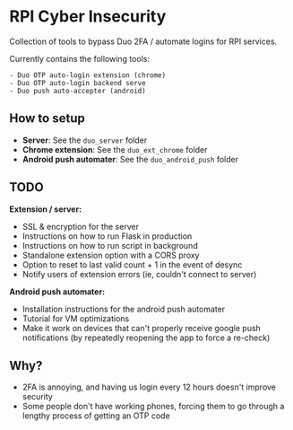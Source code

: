 # RPI Cyber Insecurity

Collection of tools to bypass Duo 2FA / automate logins for RPI services.

Currently contains the following tools:
```
- Duo OTP auto-login extension (chrome)
- Duo OTP auto-login backend serve
- Duo push auto-accepter (android)
```

## How to setup
- **Server**: See the `duo_server` folder
- **Chrome extension**: See the `duo_ext_chrome` folder
- **Android push automater**: See the `duo_android_push` folder

## TODO
**Extension / server:**

- SSL & encryption for the server
- Instructions on how to run Flask in production
- Instructions on how to run script in background
- Standalone extension option with a CORS proxy
- Option to reset to last valid count + 1 in the event of desync
- Notify users of extension errors (ie, couldn't connect to server)

**Android push automater:**
- Installation instructions for the android push automater
- Tutorial for VM optimizations
- Make it work on devices that can't properly receive google push notifications (by repeatedly reopening the app to force a re-check)


## Why?
- 2FA is annoying, and having us login every 12 hours doesn't improve security
- Some people don't have working phones, forcing them to go through a lengthy process of getting an OTP code

